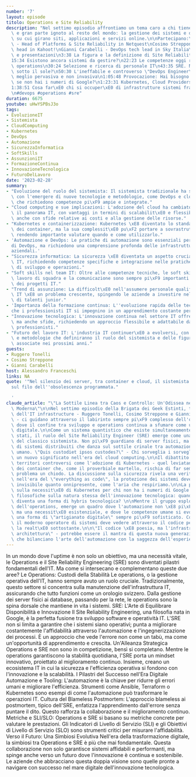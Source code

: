 ```yaml
---
number: '7'
layout: episode
titolo: Operations e Site Reliability
description: "Nel settimo episodio affrontiamo un tema caro a chi tiene in piedi Internet\
  \ e gran parte ignoto al resto del mondo: la gestione dei sistemi e delle infrastrutture\
  \ su cui girano siti, applicazioni e servizi online.\n\nPartecipano:\nRuggero Tonelli\
  \ - Head of Platforms & Site Reliability in Netquest\nCosimo Streppone - Site Reliability\
  \ head in Kahoot!\nGianni Carabelli - DevOps tech lead in Sky Italia\n\n0:00 Introduzioni\
  \ e presentazioni\n3:38 La figura e la definizione di Site Reliability Engineer\n\
  15:34 Esistono ancora sistemi da gestire?\n22:23 Le competenze oggi richieste lato\
  \ operations\n30:24 Selezione e ricerca di personale IT\n43:35 SRE. Niente di nuovo\
  \ sotto il sole?\n50:30 L'ineffabile e controverso \"DevOps Engineer\"\n54:40 Sicurezza:\
  \ meglio pervasiva e non invasiva\n1:05:48 Provocazione: Hai bisogno di Kubernetes\
  \ se non hai i numeri di Google?\n1:23:31 Kubernetes, Cloud Providers e vendor lock-ins\n\
  1:38:51 Cosa far\xE0 chi si occuper\xE0 di infrastrutture sistemi fra 10 anni?\n\
  \n#devops #operations #sre"
duration: 6675
youtube: uHwYSPBsJ3o
tags:
- EvoluzioneIT
- Sistemista
- CloudComputing
- Kubernetes
- DevOps
- Automazione
- SicurezzaInformatica
- SoftSkills
- AssunzioniIT
- FormazioneContinua
- InnovazioneTecnologica
- FuturoDelLavoro
date: '2023-02-28'
summary:
- "Evoluzione del ruolo del sistemista: Il sistemista tradizionale ha subito una trasformazione\
  \ con l'emergere di nuove tecnologie e metodologie, come DevOps e cloud computing,\
  \ che richiedono competenze pi\xF9 ampie e integrate."
- "Cloud computing e sue implicazioni: L'adozione del cloud ha cambiato radicalmente\
  \ il panorama IT, con vantaggi in termini di scalabilit\xE0 e flessibilit\xE0, ma\
  \ anche con sfide relative ai costi e alla gestione delle risorse."
- "Kubernetes e containerizzazione: Kubernetes \xE8 diventato lo standard per la gestione\
  \ dei container, ma la sua complessit\xE0 pu\xF2 portare a sovrastrutture non necessarie,\
  \ rendendo importante valutare quando e come utilizzarlo."
- 'Automazione e DevOps: Le pratiche di automazione sono essenziali per il successo
  di DevOps, ma richiedono una comprensione profonda delle infrastrutture e dei processi
  aziendali.'
- "Sicurezza informatica: La sicurezza \xE8 diventata un aspetto cruciale della gestione\
  \ IT, richiedendo competenze specifiche e integrazione nelle pratiche quotidiane\
  \ di sviluppo e operazioni."
- "Soft skills nel team IT: Oltre alle competenze tecniche, le soft skills come il\
  \ lavoro di squadra e la comunicazione sono sempre pi\xF9 importanti per il successo\
  \ dei progetti IT."
- "Trend di assunzione: La difficolt\xE0 nell'assumere personale qualificato nel settore\
  \ IT \xE8 un problema crescente, spingendo le aziende a investire nella formazione\
  \ di talenti junior."
- 'Importanza della formazione continua: L''evoluzione rapida delle tecnologie richiede
  che i professionisti IT si impegnino in un apprendimento costante per rimanere competitivi.'
- "Innovazione tecnologica: L'innovazione continua nel settore IT offre opportunit\xE0\
  \ ma anche sfide, richiedendo un approccio flessibile e adattabile da parte dei\
  \ professionisti."
- "Futuro del lavoro IT: L'industria IT continuer\xE0 a evolversi, con nuove tecnologie\
  \ e metodologie che definiranno il ruolo del sistemista e delle figure professionali\
  \ associate nei prossimi anni."
guests:
- Ruggero Tonelli
- Cosimo Streppone
- Gianni Carabelli
host: Alessandro Franceschi
links: NA
quote: '"Nel silenzio dei server, tra container e cloud, il sistemista moderno danza
  sul filo dell''obsolescenza programmata."

  '
claude_article: "\"La Sottile Linea tra Caos e Controllo: Un'Odissea nell'Operations\
  \ Moderna\"\n\nNel settimo episodio della Brigata dei Geek Estinti, tre veterani\
  \ dell'IT infrastructure - Ruggero Tonelli, Cosimo Streppone e Gianni Carabelli\
  \ - ci guidano attraverso il labirinto sempre pi\xF9 complesso dell'operations moderna,\
  \ dove il confine tra sviluppo e operations continua a sfumare come un miraggio\
  \ digitale.\n\nCome un sistema quantistico che esiste simultaneamente in pi\xF9\
  \ stati, il ruolo del Site Reliability Engineer (SRE) emerge come una sintesi evolutiva\
  \ del classico sistemista. Non pi\xF9 guardiano di server fisici, ma architetto\
  \ di sistemi distribuiti che danza sul sottile crinale tra automazione e controllo\
  \ umano. \"Quis custodiet ipsos custodes?\" - Chi sorveglia i sorveglianti? - assume\
  \ un nuovo significato nell'era del cloud computing.\n\nIl dibattito si snoda attraverso\
  \ territori controversi come l'adozione di Kubernetes - quel leviatano dell'orchestrazione\
  \ dei container che, come il proverbiale martello, rischia di far sembrare ogni\
  \ problema un chiodo. La discussione sulla sicurezza rivela una verit\xE0 fondamentale:\
  \ nell'era del \"everything as code\", la protezione dei sistemi deve essere tanto\
  \ invisibile quanto onnipresente, come l'aria che respiriamo.\n\nLa provocazione\
  \ sulla necessit\xE0 di Kubernetes per chi non ha i numeri di Google solleva questioni\
  \ filosofiche sulla natura stessa dell'innovazione tecnologica: quando l'overengineering\
  \ diventa una forma di hybris tecnologica? \n\nMentre il gruppo esplora il futuro\
  \ dell'operations, emerge un quadro dove l'automazione non \xE8 pi\xF9 un lusso\
  \ ma una necessit\xE0 esistenziale, e dove le competenze umane si evolvono verso\
  \ una forma di \"artigianato digitale\" sempre pi\xF9 sofisticato. Come Neo in Matrix,\
  \ il moderno operatore di sistemi deve vedere attraverso il codice per comprendere\
  \ la realt\xE0 sottostante.\n\n\"Il codice \xE8 poesia, ma l'infrastruttura \xE8\
  \ architettura\" - potrebbe essere il mantra di questa nuova generazione di tecno-filosofi,\
  \ che bilanciano l'arte dell'automazione con la saggezza dell'esperienza umana.\n"
---
```

In un mondo dove l'uptime è non solo un obiettivo, ma una necessità vitale, le Operations e il Site Reliability Engineering (SRE) sono diventati pilastri fondamentali dell'IT. Ma come si intersecano e complementano queste due aree?
Le Operations: Custodi della Stabilità
Le operations, o la gestione operativa dell'IT, hanno sempre avuto un ruolo cruciale. Tradizionalmente, questo settore si concentra sulla manutenzione dell'infrastruttura IT, assicurando che tutto funzioni come un orologio svizzero. Dalla gestione dei server fisici ai database, passando per la rete, le operations sono la spina dorsale che mantiene in vita i sistemi.
SRE: L'Arte di Equilibrare Disponibilità e Innovazione
Il Site Reliability Engineering, una filosofia nata in Google, è la perfetta fusione tra sviluppo software e operatività IT. L'SRE non si limita a garantire che i sistemi siano operativi; punta a migliorare costantemente l'affidabilità attraverso l'automazione e l'ingegnerizzazione dei processi. È un approccio che vede l'errore non come un tabù, ma come un'opportunità di apprendimento e crescita.
Un'Alleanza Strategica
Operations e SRE non sono in competizione, bensì si completano. Mentre le operations garantiscono la stabilità quotidiana, l'SRE porta un mindset innovativo, proiettato al miglioramento continuo. Insieme, creano un ecosistema IT in cui la sicurezza e l'efficienza operativa si fondono con l'innovazione e la scalabilità.
I Pilastri del Successo nell'Era Digitale
Automazione e Tooling: L'automazione è la chiave per ridurre gli errori umani e migliorare l'efficienza. Strumenti come Ansible, Terraform o Kubernetes sono esempi di come l'automazione può trasformare le operazioni IT.
Cultura del Blameless Postmortem: L'approccio blameless ai postmortem, tipico dell'SRE, enfatizza l'apprendimento dall'errore senza puntare il dito. Questo rafforza la collaborazione e il miglioramento continuo.
Metriche e SLI/SLO: Operations e SRE si basano su metriche concrete per valutare le prestazioni. Gli Indicatori di Livello di Servizio (SLI) e gli Obiettivi di Livello di Servizio (SLO) sono strumenti critici per misurare l'affidabilità.
Verso il Futuro: Una Simbiosi Evolutiva
Nell'era della trasformazione digitale, la simbiosi tra Operations e SRE è più che mai fondamentale. Questa collaborazione non solo garantisce sistemi affidabili e performanti, ma spinge anche verso un futuro dove l'innovazione è continua e sostenibile. Le aziende che abbracciano questa doppia visione sono quelle pronte a navigare con successo nel mare digitale dell'innovazione tecnologica.
